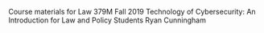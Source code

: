 Course materials for Law 379M Fall 2019
Technology of Cybersecurity: An Introduction for Law and Policy Students
Ryan Cunningham
